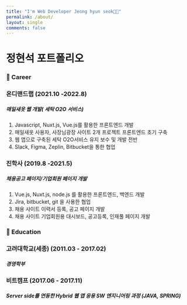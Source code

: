 ```yaml
---
title: "I'm Web Developer Jeong hyun seok👋🏻"
permalink: /about/
layout: single
comments: false
---
```


# 정현석 포트폴리오

### 🍔 Career

### 온디맨드랩 (2021.10 -2022.8)

##### 매일새옷 웹 개발( 세탁 O2O 서비스)

1. Javascript, Nuxt.js, Vue.js를 활용한 프론트엔드 개발
2. 매일새옷 사용자, 사장님광장 사이트 2개 프로젝트 프론트엔드 초기 구축
3. 웹 앱으로 구축된 세탁 O2O서비스 유지 보수 및 개발 전반
4. Slack, Figma, Zeplin, Bitbucket을 통한 협업

### 진학사 (2019.8 -2021.5)

##### 채용공고 페이지/기업회원 페이지 개발

1. Vue.js, Nuxt.js, node.js 를 활용한 프론트엔드, 백엔드 개발
2. Jira, bitbucket, git 을 사용한 협업
3. 채용 사이트 이력서 등록, 공고 페이지 개발
4. 채용 사이트 기업회원용 대시보드, 공고등록, 인재풀 페이지 개발

### 🌭 Education

### 고려대학교(세종) (2011.03 - 2017.02)

##### 경영학부

### 비트캠프 (2017.06 - 2017.11)

##### Server side를 연동한 Hybrid 웹 앱 응용 SW 엔지니어링 과정 (JAVA, SPRING)
